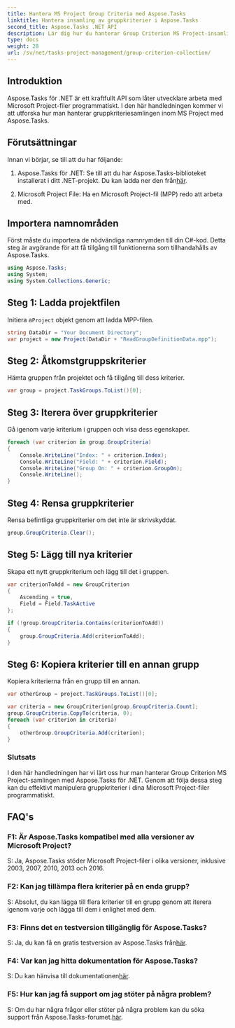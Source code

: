 ```yaml
---
title: Hantera MS Project Group Criteria med Aspose.Tasks
linktitle: Hantera insamling av gruppkriterier i Aspose.Tasks
second_title: Aspose.Tasks .NET API
description: Lär dig hur du hanterar Group Criterion MS Project-insamling med Aspose.Tasks för .NET. Steg-för-steg-guide för utvecklare.
type: docs
weight: 28
url: /sv/net/tasks-project-management/group-criterion-collection/
---
```

## Introduktion
Aspose.Tasks för .NET är ett kraftfullt API som låter utvecklare arbeta med Microsoft Project-filer programmatiskt. I den här handledningen kommer vi att utforska hur man hanterar gruppkriteriesamlingen inom MS Project med Aspose.Tasks.

## Förutsättningar

Innan vi börjar, se till att du har följande:

1.  Aspose.Tasks för .NET: Se till att du har Aspose.Tasks-biblioteket installerat i ditt .NET-projekt. Du kan ladda ner den från[här](https://releases.aspose.com/tasks/net/).

2. Microsoft Project File: Ha en Microsoft Project-fil (MPP) redo att arbeta med.

## Importera namnområden

Först måste du importera de nödvändiga namnrymden till din C#-kod. Detta steg är avgörande för att få tillgång till funktionerna som tillhandahålls av Aspose.Tasks.

```csharp
using Aspose.Tasks;
using System;
using System.Collections.Generic;


```

## Steg 1: Ladda projektfilen

 Initiera a`Project` objekt genom att ladda MPP-filen. 

```csharp
string DataDir = "Your Document Directory";
var project = new Project(DataDir + "ReadGroupDefinitionData.mpp");
```

## Steg 2: Åtkomstgruppskriterier

Hämta gruppen från projektet och få tillgång till dess kriterier.

```csharp
var group = project.TaskGroups.ToList()[0];
```

## Steg 3: Iterera över gruppkriterier

Gå igenom varje kriterium i gruppen och visa dess egenskaper.

```csharp
foreach (var criterion in group.GroupCriteria)
{
    Console.WriteLine("Index: " + criterion.Index);
    Console.WriteLine("Field: " + criterion.Field);
    Console.WriteLine("Group On: " + criterion.GroupOn);
    Console.WriteLine();
}
```

## Steg 4: Rensa gruppkriterier

Rensa befintliga gruppkriterier om det inte är skrivskyddat.

```csharp
group.GroupCriteria.Clear();
```

## Steg 5: Lägg till nya kriterier

Skapa ett nytt gruppkriterium och lägg till det i gruppen.

```csharp
var criterionToAdd = new GroupCriterion
{
    Ascending = true,
    Field = Field.TaskActive
};

if (!group.GroupCriteria.Contains(criterionToAdd))
{
    group.GroupCriteria.Add(criterionToAdd);
}
```

## Steg 6: Kopiera kriterier till en annan grupp

Kopiera kriterierna från en grupp till en annan.

```csharp
var otherGroup = project.TaskGroups.ToList()[0];

var criteria = new GroupCriterion[group.GroupCriteria.Count];
group.GroupCriteria.CopyTo(criteria, 0);
foreach (var criterion in criteria)
{
    otherGroup.GroupCriteria.Add(criterion);
}
```

### Slutsats

I den här handledningen har vi lärt oss hur man hanterar Group Criterion MS Project-samlingen med Aspose.Tasks för .NET. Genom att följa dessa steg kan du effektivt manipulera gruppkriterier i dina Microsoft Project-filer programmatiskt.

## FAQ's

### F1: Är Aspose.Tasks kompatibel med alla versioner av Microsoft Project?

S: Ja, Aspose.Tasks stöder Microsoft Project-filer i olika versioner, inklusive 2003, 2007, 2010, 2013 och 2016.

### F2: Kan jag tillämpa flera kriterier på en enda grupp?

S: Absolut, du kan lägga till flera kriterier till en grupp genom att iterera igenom varje och lägga till dem i enlighet med dem.

### F3: Finns det en testversion tillgänglig för Aspose.Tasks?

 S: Ja, du kan få en gratis testversion av Aspose.Tasks från[här](https://releases.aspose.com/).

### F4: Var kan jag hitta dokumentation för Aspose.Tasks?

 S: Du kan hänvisa till dokumentationen[här](https://reference.aspose.com/tasks/net/).

### F5: Hur kan jag få support om jag stöter på några problem?

 S: Om du har några frågor eller stöter på några problem kan du söka support från Aspose.Tasks-forumet.[här](https://forum.aspose.com/c/tasks/15).